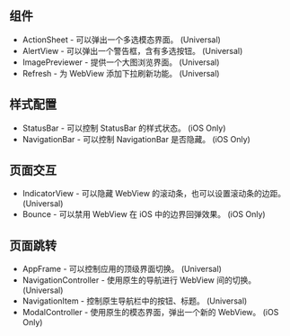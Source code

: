 
## 组件
* ActionSheet - 可以弹出一个多选模态界面。 (Universal)
* AlertView - 可以弹出一个警告框，含有多选按钮。 (Universal)
* ImagePreviewer - 提供一个大图浏览界面。 (Universal)
* Refresh - 为 WebView 添加下拉刷新功能。 (Universal)

## 样式配置
* StatusBar - 可以控制 StatusBar 的样式状态。 (iOS Only)
* NavigationBar - 可以控制 NavigationBar 是否隐藏。 (iOS Only)

## 页面交互
* IndicatorView - 可以隐藏 WebView 的滚动条，也可以设置滚动条的边距。 (Universal)
* Bounce - 可以禁用 WebView 在 iOS 中的边界回弹效果。 (iOS Only)

## 页面跳转
* AppFrame - 可以控制应用的顶级界面切换。 (Universal)
* NavigationController - 使用原生的导航进行 WebView 间的切换。 (Universal)
* NavigationItem - 控制原生导航栏中的按钮、标题。 (Universal)
* ModalController - 使用原生的模态界面，弹出一个新的 WebView。 (iOS Only)


